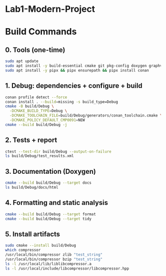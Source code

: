 # Lab1-Modern-Project

# Build Commands
## 0. Tools (one-time)
```bash
sudo apt update
sudo apt install -y build-essential cmake git pkg-config doxygen graphviz ninja-build clang clang-tidy clang-format
sudo apt install -y pipx && pipx ensurepath && pipx install conan
```

## 1. Debug: dependencies + configure + build
```bash
conan profile detect --force
conan install . --build=missing -s build_type=Debug
cmake -B build/Debug \
  -DCMAKE_BUILD_TYPE=Debug \
  -DCMAKE_TOOLCHAIN_FILE=build/Debug/generators/conan_toolchain.cmake \
  -DCMAKE_POLICY_DEFAULT_CMP0091=NEW
cmake --build build/Debug -j
```

## 2. Tests + report
```bash
ctest --test-dir build/Debug --output-on-failure
ls build/Debug/test_results.xml
```

## 3. Documentation (Doxygen)
```bash
cmake --build build/Debug --target docs
ls build/Debug/docs/html
```

## 4. Formatting and static analysis
```bash
cmake --build build/Debug --target format
cmake --build build/Debug --target tidy
```

## 5. Install artifacts
```bash
sudo cmake --install build/Debug
which compressor
/usr/local/bin/compressor zlib "test_string"
/usr/local/bin/compressor bzip "test_string"
ls -l /usr/local/lib/liblibcompressor.a
ls -l /usr/local/include/libcompressor/libcompressor.hpp
```
